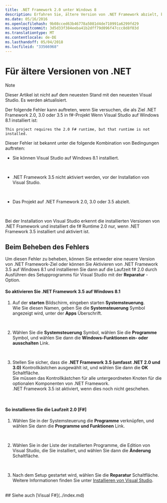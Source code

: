 ```yaml
---
title: .NET Framework 2.0 unter Windows 8
description: Erfahren Sie, ältere Version von .NET Framework abzielt, bei Verwendung von f#.
ms.date: 05/16/2016
ms.openlocfilehash: 9b08cced63b46778a5081d4de710991a6299fd29
ms.sourcegitcommit: 3d5d33f384eeba41b2dff79d096f47ccc8d8f03d
ms.translationtype: MT
ms.contentlocale: de-DE
ms.lasthandoff: 05/04/2018
ms.locfileid: "33566968"
---
```

# <a name="targeting-older-versions-of-net"></a>Für ältere Versionen von .NET

> [!NOTE]
Dieser Artikel ist nicht auf dem neuesten Stand mit den neuesten Visual Studio.  Es werden aktualisiert.

Der folgende Fehler kann auftreten, wenn Sie versuchen, die als Ziel .NET Framework 2.0, 3.0 oder 3.5 in f#-Projekt Wenn Visual Studio auf Windows 8.1 installiert ist: 

```
This project requires the 2.0 F# runtime, but that runtime is not installed.
```

Dieser Fehler ist bekannt unter die folgende Kombination von Bedingungen auftreten:


- Sie können Visual Studio auf Windows 8.1 installiert.
<br />

- .NET Framework 3.5 nicht aktiviert werden, vor der Installation von Visual Studio.
<br />

- Das Projekt auf .NET Framework 2.0, 3.0 oder 3.5 abzielt.
<br />

Bei der Installation von Visual Studio erkennt die installierten Versionen von .NET Framework und installiert die f# Runtime 2.0 nur, wenn .NET Framework 3.5 installiert und aktiviert ist.


## <a name="resolving-the-error"></a>Beim Beheben des Fehlers
Um diesen Fehler zu beheben, können Sie entweder eine neuere Version von .NET Framework-Ziel oder können Sie Aktivieren von .NET Framework 3.5 auf Windows 8.1 und installieren Sie dann auf die Laufzeit f# 2.0 durch Ausführen des Setupprogramms für Visual Studio mit der **Reparatur** -Option.


#### <a name="to-enable-the-net-framework-35-on-windows-81"></a>So aktivieren Sie .NET Framework 3.5 auf Windows 8.1

1. Auf der **starten** Bildschirm, eingeben starten **Systemsteuerung**.
<br />  Wie Sie diesen Namen, geben Sie die **Systemsteuerung** Symbol angezeigt wird, unter der **Apps** Überschrift.
<br />

2. Wählen Sie die **Systemsteuerung** Symbol, wählen Sie die **Programme** Symbol, und wählen Sie dann die **Windows-Funktionen ein- oder ausschalten** Link.
<br />

3. Stellen Sie sicher, dass die **.NET Framework 3.5 (umfasst .NET 2.0 und 3.0)** Kontrollkästchen ausgewählt ist, und wählen Sie dann die **OK** Schaltfläche.
<br />  Sie müssen das Kontrollkästchen für alle untergeordneten Knoten für die optionalen Komponenten von .NET Framework.
<br />  .NET Framework 3.5 ist aktiviert, wenn dies noch nicht geschehen.
<br />


#### <a name="to-install-the-f-20-runtime"></a>So installieren Sie die Laufzeit 2.0 [F#]

1. Wählen Sie in der Systemsteuerung die **Programme** verknüpfen, und wählen Sie dann die **Programme und Funktionen** Link.
<br />

2. Wählen Sie in der Liste der installierten Programme, die Edition von Visual Studio, die Sie installiert, und wählen Sie dann die **Änderung** Schaltfläche.
<br />

3. Nach dem Setup gestartet wird, wählen Sie die **Reparatur** Schaltfläche.
<br />  Weitere Informationen finden Sie unter [Installieren von Visual Studio](https://msdn.microsoft.com/library/e2h7fzkw.aspx).
<br />
## <a name="see-also"></a>Siehe auch
[Visual F#](../index.md)
